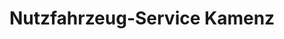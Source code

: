 ---
title: "Nutzfahrzeug-Service Kamenz"
url: /kamenz/nutzfahrzeug-service-kamenz/
shop: Allgemein
---
